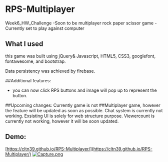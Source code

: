 # RPS-Multiplayer
Week6_HW_Challenge
-Soon to be multiplayer rock paper scissor game
-Currently set to play against computer
## What I used

this game was built using jQuery& Javascript, HTML5, CSS3, googlefont, fontawesome, and bootstrap.

Data persistency was achieved by firebase.

##Additional features:

- you can now click RPS buttons and image will pop up to represent the button.

##Upcoming changes:
 Currently game is not ##Multiplayer game, however the feature will be updated as soon as possible.
 Chat system is currently not working. Exsisting UI is solely for web structure purpose.
 Viewercount is currently not working, however it will be soon updated.

## Demo:
[https://cltn39.github.io/RPS-Multiplayer/](https://cltn39.github.io/RPS-Multiplayer/)
[![Capture.png](https://i.postimg.cc/BvZBdQFH/Capture.png)](https://cltn39.github.io/RPS-Multiplayer/)
